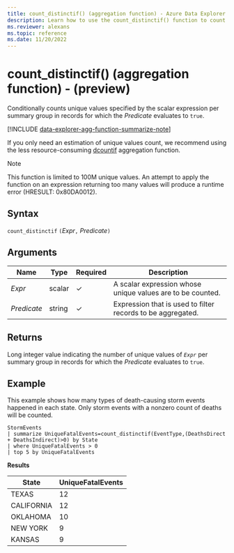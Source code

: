 ```yaml
---
title: count_distinctif() (aggregation function) - Azure Data Explorer - (preview)
description: Learn how to use the count_distinctif() function to count unique values of a scalar expression in records for which the predicate evaluates to true.
ms.reviewer: alexans
ms.topic: reference
ms.date: 11/20/2022
---
```

# count_distinctif() (aggregation function) - (preview)

Conditionally counts unique values specified by the scalar expression per summary group in records for which the *Predicate* evaluates to `true`.

[!INCLUDE [data-explorer-agg-function-summarize-note](../../includes/data-explorer-agg-function-summarize-note.md)]

If you only need an estimation of unique values count, we recommend using the less resource-consuming [dcountif](dcountif-aggfunction.md) aggregation function.

> [!NOTE]
> This function is limited to 100M unique values. An attempt to apply the function on an expression returning too many values will produce a runtime error (HRESULT: 0x80DA0012).

## Syntax

`count_distinctif` `(`*Expr*`,` *Predicate*`)`

## Arguments

| Name | Type | Required | Description |
|--|--|--|--|
| *Expr*| scalar | &check; | A scalar expression whose unique values are to be counted. |
| *Predicate* | string | &check; | Expression that is used to filter records to be aggregated. |

## Returns

Long integer value indicating the number of unique values of *`Expr`* per summary group in records for which the *Predicate* evaluates to `true`.

## Example

This example shows how many types of death-causing storm events happened in each state. Only storm events with a nonzero count of deaths will be counted.

```kusto
StormEvents
| summarize UniqueFatalEvents=count_distinctif(EventType,(DeathsDirect + DeathsIndirect)>0) by State
| where UniqueFatalEvents > 0
| top 5 by UniqueFatalEvents
```

**Results**

| State           | UniqueFatalEvents |
| --------------- | ----------------- |
| TEXAS           | 12                |
| CALIFORNIA      | 12                |
| OKLAHOMA        | 10                |
| NEW YORK        | 9                 |
| KANSAS          | 9                 |
